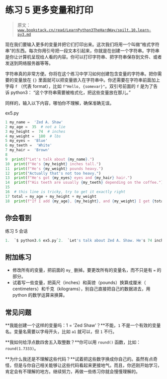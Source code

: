 # 练习 5 更多变量和打印

> 原文：[`www.bookstack.cn/read/LearnPython3TheHardWay/spilt.10.learn-py3.md`](https://www.bookstack.cn/read/LearnPython3TheHardWay/spilt.10.learn-py3.md)

现在我们要输入更多的变量并把它们打印出来。这次我们将用一个叫做“格式字符串”的东西。每次你用引号把一段文本引起来，你就是在创建一个字符串。字符串是你让计算机呈现给人看的内容。你可以打印字符串、把字符串保存到文件、或者发送到网络服务器等等。

字符串真的非常方便。你将在这个练习中学习如何创建包含变量的字符串。把你需要的变量放在 `{}` 里面就可以把变量嵌入在字符串中。你还需要在字符串前面加上字母 `f` （代表 format），比如 `f"Hello, {somevar}"`。双引号前面的 `f` 是为了告诉 python3： “这个字符串需要被格式化，把这些变量放在那儿。”

同样的，输入以下内容，哪怕你不理解，确保准确无误。

ex5.py

```py
1 my_name =  'Zed A. Shaw'
2 my_age =  35  # not a lie
3 my_height =  74  # inches
4 my_weight =  180  # lbs
5 my_eyes =  'Blue'
6 my_teeth =  'White'
7 my_hair =  'Brown'
8
9  print(f"Let's talk about {my_name}.")
10  print(f"He's {my_height} inches tall.")
11  print(f"He's {my_weight} pounds heavy.")
12  print("Actually that's not too heavy.")
13  print(f"He's got {my_eyes} eyes and {my_hair} hair.")
14  print(f"His teeth are usually {my_teeth} depending on the coffee.")
15
16  # this line is tricky, try to get it exactly right
17 total = my_age + my_height + my_weight
18  print(f"If I add {my_age}, {my_height}, and {my_weight} I get {total}.")
```

## 你会看到

练习 5 会话

```py
1.  `$ python3.6 ex5.py`2.  `Let's talk about Zed A. Shaw. He's 74 inches tall.`3.  `He's 180 pounds heavy.`4.  `Actually that's not too heavy.`5.  `He's got Blue eyes and Brown hair.`6.  `His teeth are usually White depending on the coffee.`7.  `If I add 35, 74, and 180 I get 289.`
```

## 附加练习

*   修改所有的变量，把前面的 `my_` 删掉。要更改所有的变量名，而不只是有 `=` 的部分。
*   试着写一些变量，把英尺（inches）和英镑（pounds）换算成厘米（ centimeters）和千克（kilograms），别自己直接把自己的数据进去，用 python 的数学运算来换算。

## 常见问题

**我能创建一个这样的变量吗：1 = 'Zed Shaw'？**不能，`1` 不是一个有效的变量名。变量名需要以字母开头，比如 `a1` 就可以，但 `1` 不行。

**我如何给浮点数四舍五入取整数？**你可以用 `round()` 函数，比如：`round(1.7333)`。

**为什么我还是不理解这些代码？**试着把这些数字换成你自己的。虽然有点奇怪，但是与你自己相关能够让这些代码看起来更接地气。而且，你还刚开始学习，肯定会有不理解的地方。继续努力，再做一些练习你就会慢慢理解的。